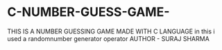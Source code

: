 # C-NUMBER-GUESS-GAME-
THIS IS A NUMBER GUESSING GAME MADE WITH C LANGUAGE in this i used a randomnumber generator operator 
AUTHOR - SURAJ SHARMA
